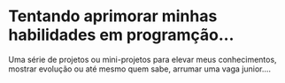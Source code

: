 <h1>Tentando aprimorar minhas habilidades em programção...</h1>

<p>Uma série de projetos ou mini-projetos para elevar meus conhecimentos, mostrar evolução ou até mesmo quem sabe, arrumar uma vaga junior....</p>
